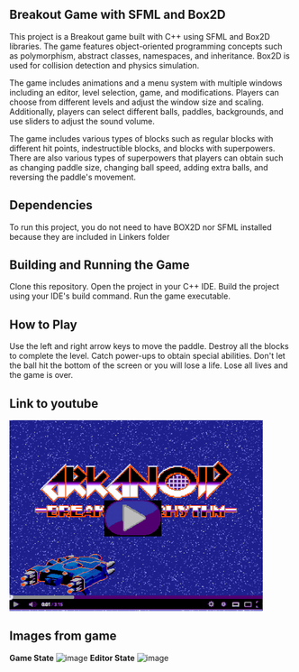 
## Breakout Game with SFML and Box2D
This project is a Breakout game built with C++ using SFML and Box2D libraries. The game features object-oriented programming concepts such as polymorphism, abstract classes, namespaces, and inheritance. Box2D is used for collision detection and physics simulation.

The game includes animations and a menu system with multiple windows including an editor, level selection, game, and modifications. Players can choose from different levels and adjust the window size and scaling. Additionally, players can select different balls, paddles, backgrounds, and use sliders to adjust the sound volume.

The game includes various types of blocks such as regular blocks with different hit points, indestructible blocks, and blocks with superpowers. There are also various types of superpowers that players can obtain such as changing paddle size, changing ball speed, adding extra balls, and reversing the paddle's movement.

## Dependencies
To run this project, you do not need to have BOX2D nor SFML installed because they are included in Linkers folder
## Building and Running the Game
Clone this repository.
Open the project in your C++ IDE.
Build the project using your IDE's build command.
Run the game executable.
## How to Play
Use the left and right arrow keys to move the paddle.
Destroy all the blocks to complete the level.
Catch power-ups to obtain special abilities.
Don't let the ball hit the bottom of the screen or you will lose a life.
Lose all lives and the game is over.

## Link to youtube
[![Watch the video](/Arcanoid/Resources/Background/miniature.png)](https://www.youtube.com/watch?v=lwKxcI6P4SY&ab_channel=MatiHere)
## Images from game
**Game State**
![image](https://user-images.githubusercontent.com/127397482/236650490-6d1485dc-d212-4d3b-b74e-c4f026b8e573.png)
**Editor State**
![image](https://user-images.githubusercontent.com/127397482/236909465-82be66a4-17ac-48ea-8914-83572ccd3cd0.png)

